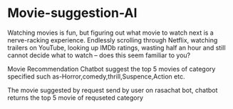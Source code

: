 # Movie-suggestion-AI

Watching movies is fun, but figuring out what movie to watch next is a nerve-racking experience. Endlessly scrolling through Netflix, watching trailers on YouTube, looking up IMDb ratings, wasting half an hour and still cannot decide what to watch – does this seem familiar to you?

Movie Recommendation Chatbot suggest the top 5 movies of category specified such as-Horror,comedy,thrill,Suspence,Action etc. 

The movie suggested by request send by user on rasachat bot, chatbot returns the top 5 movie of requseted category

